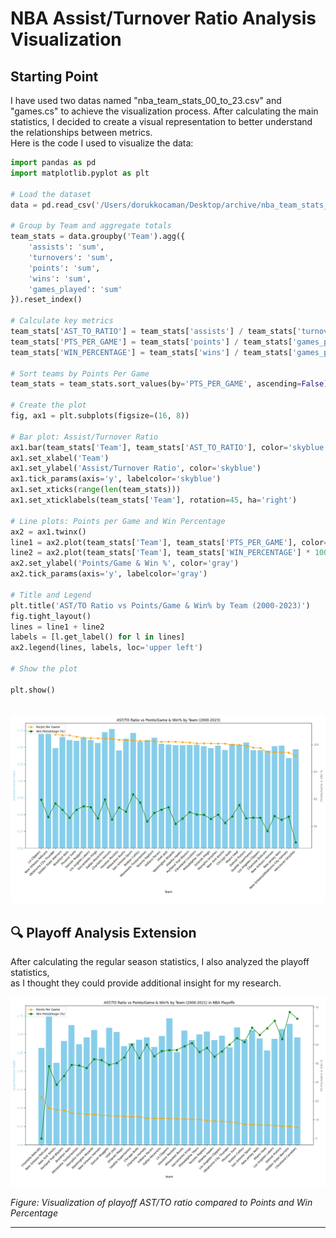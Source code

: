 # NBA Assist/Turnover Ratio Analysis Visualization

## Starting Point

I have used two datas named "nba_team_stats_00_to_23.csv" and "games.cs" to achieve the visualization process.
After calculating the main statistics, I decided to create a visual representation to better understand the relationships between metrics.  
Here is the code I used to visualize the data:

```python
import pandas as pd
import matplotlib.pyplot as plt

# Load the dataset
data = pd.read_csv('/Users/dorukkocaman/Desktop/archive/nba_team_stats_00_to_23.csv')

# Group by Team and aggregate totals
team_stats = data.groupby('Team').agg({
    'assists': 'sum',
    'turnovers': 'sum',
    'points': 'sum',
    'wins': 'sum',
    'games_played': 'sum'
}).reset_index()

# Calculate key metrics
team_stats['AST_TO_RATIO'] = team_stats['assists'] / team_stats['turnovers']
team_stats['PTS_PER_GAME'] = team_stats['points'] / team_stats['games_played']
team_stats['WIN_PERCENTAGE'] = team_stats['wins'] / team_stats['games_played']

# Sort teams by Points Per Game
team_stats = team_stats.sort_values(by='PTS_PER_GAME', ascending=False)

# Create the plot
fig, ax1 = plt.subplots(figsize=(16, 8))

# Bar plot: Assist/Turnover Ratio
ax1.bar(team_stats['Team'], team_stats['AST_TO_RATIO'], color='skyblue', label='Assist/Turnover Ratio')
ax1.set_xlabel('Team')
ax1.set_ylabel('Assist/Turnover Ratio', color='skyblue')
ax1.tick_params(axis='y', labelcolor='skyblue')
ax1.set_xticks(range(len(team_stats)))
ax1.set_xticklabels(team_stats['Team'], rotation=45, ha='right')

# Line plots: Points per Game and Win Percentage
ax2 = ax1.twinx()
line1 = ax2.plot(team_stats['Team'], team_stats['PTS_PER_GAME'], color='orange', marker='o', label='Points Per Game')
line2 = ax2.plot(team_stats['Team'], team_stats['WIN_PERCENTAGE'] * 100, color='green', marker='s', label='Win Percentage (%)')
ax2.set_ylabel('Points/Game & Win %', color='gray')
ax2.tick_params(axis='y', labelcolor='gray')

# Title and Legend
plt.title('AST/TO Ratio vs Points/Game & Win% by Team (2000-2023)')
fig.tight_layout()
lines = line1 + line2
labels = [l.get_label() for l in lines]
ax2.legend(lines, labels, loc='upper left')

# Show the plot

plt.show()



```

![AST/TO Visualization](Figure_1.png)




## 🔍 Playoff Analysis Extension

After calculating the regular season statistics, I also analyzed the playoff statistics,  
as I thought they could provide additional insight for my research.

![Playoff Analysis](Figure_2.png)

*Figure: Visualization of playoff AST/TO ratio compared to Points and Win Percentage*



---

